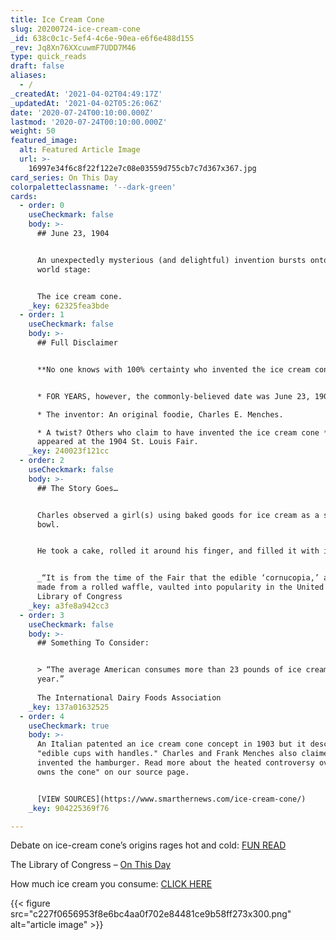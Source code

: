 ```yaml
---
title: Ice Cream Cone
slug: 20200724-ice-cream-cone
_id: 638c0c1c-5ef4-4c6e-90ea-e6f6e488d155
_rev: Jq8Xn76XXcuwmF7UDD7M46
type: quick_reads
draft: false
aliases:
  - /
_createdAt: '2021-04-02T04:49:17Z'
_updatedAt: '2021-04-02T05:26:06Z'
date: '2020-07-24T00:10:00.000Z'
lastmod: '2020-07-24T00:10:00.000Z'
weight: 50
featured_image:
  alt: Featured Article Image
  url: >-
    16997e34f6c8f22f122e7c08e03559d755cb7c7d367x367.jpg
card_series: On This Day
colorpaletteclassname: '--dark-green'
cards:
  - order: 0
    useCheckmark: false
    body: >-
      ## June 23, 1904


      An unexpectedly mysterious (and delightful) invention bursts onto the
      world stage:


      The ice cream cone.
    _key: 62325fea3bde
  - order: 1
    useCheckmark: false
    body: >-
      ## Full Disclaimer


      **No one knows with 100% certainty who invented the ice cream cone.**


      * FOR YEARS, however, the commonly-believed date was June 23, 1904.

      * The inventor: An original foodie, Charles E. Menches.

      * A twist? Others who claim to have invented the ice cream cone *also*
      appeared at the 1904 St. Louis Fair.
    _key: 240023f121cc
  - order: 2
    useCheckmark: false
    body: >-
      ## The Story Goes…


      Charles observed a girl(s) using baked goods for ice cream as a serving
      bowl.


      He took a cake, rolled it around his finger, and filled it with ice cream.


      _“It is from the time of the Fair that the edible ‘cornucopia,’ a cone
      made from a rolled waffle, vaulted into popularity in the United States.”_
      Library of Congress
    _key: a3fe8a942cc3
  - order: 3
    useCheckmark: false
    body: >-
      ## Something To Consider:


      > “The average American consumes more than 23 pounds of ice cream per
      year.”  
        
      The International Dairy Foods Association
    _key: 137a01632525
  - order: 4
    useCheckmark: true
    body: >-
      An Italian patented an ice cream cone concept in 1903 but it described
      "edible cups with handles." Charles and Frank Menches also claimed to have
      invented the hamburger. Read more about the heated controversy over "who
      owns the cone" on our source page.


      [VIEW SOURCES](https://www.smarthernews.com/ice-cream-cone/)
    _key: 904225369f76

---
```

Debate on ice-cream cone’s origins rages hot and cold: [FUN READ](https://www.chicagotribune.com/news/ct-xpm-2004-04-15-0404150073-story.html)

The Library of Congress – [On This Day](https://www.loc.gov/item/today-in-history/july-23/)

How much ice cream you consume: [CLICK HERE](https://www.idfa.org/ice-cream-sales-trends#:~:text=The%20average%20American%20consumes%20more,of%20ice%20cream%20per%20year.)

{{< figure src="c227f0656953f8e6bc4aa0f702e84481ce9b58ff273x300.png" alt="article image" >}}